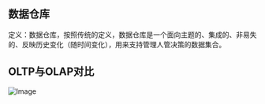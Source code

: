 ## 数据仓库
定义：数据仓库，按照传统的定义，数据仓库是一个面向主题的、集成的、非易失的、反映历史变化（随时间变化），用来支持管理人管决策的数据集合。
## OLTP与OLAP对比
![Image](![image](https://user-images.githubusercontent.com/44181286/131643758-ecf3eecc-a4ab-4950-ae75-5ff0eb7ddbbf.png))

